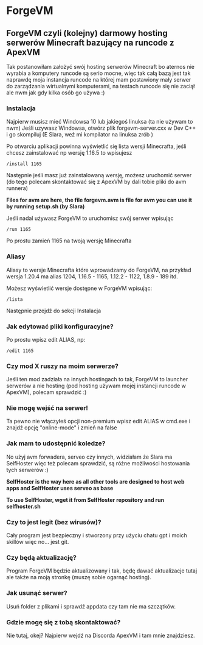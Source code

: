 # ForgeVM
## ForgeVM czyli (kolejny) darmowy hosting serwerów Minecraft bazujący na runcode z ApexVM
Tak postanowiłam założyć swój hosting serwerów Minecraft bo aternos nie wyrabia a komputery runcode są serio mocne, więc tak całą bazą jest tak naprawdę moja instancja runcode na której mam postawiony mały serwer do zarządzania wirtualnymi komputerami, na testach runcode się nie zaciął ale nwm jak gdy kilka osób go używa :)

### Instalacja
Najpierw musisz mieć Windowsa 10 lub jakiegoś linuksa (ta nie używam to nwm)
Jeśli uzywasz Windowsa, otwórz plik forgevm-server.cxx w Dev C++ i go skompiluj
(E Slara, weź mi kompilator na linuksa zrób )

Po otwarciu aplikacji powinna wyświetlić się lista wersji Minecrafta, jeśli chcesz zainstalować np wersję 1.16.5 to wpisujesz
```
/install 1165
```
Następnie jeśli masz już zainstalowaną wersję, możesz uruchomić serwer (do tego polecam skontaktować się z ApexVM by dali tobie pliki do avm runnera)

**Files for avm are here, the file forgevm.avm is file for avm you can use it by running setup.sh (by Slara)**

Jeśli nadal używasz ForgeVM to uruchomisz swój serwer wpisując 
```
/run 1165
```
Po prostu zamień 1165 na twoją wersję Minecrafta

### Aliasy
Aliasy to wersje Minecrafta które wprowadzamy do ForgeVM, na przykład wersja 1.20.4 ma alias 1204, 1.16.5 - 1165, 1.12.2 - 1122, 1.8.9 - 189 itd.

Możesz wyświetlić wersje dostępne w ForgeVM wpisując:
```
/lista
```
Następnie przejdź do sekcji Instalacja

### Jak edytować pliki konfiguracyjne? 
Po prostu wpisz edit ALIAS, np:
```
/edit 1165
```

### Czy mod X ruszy na moim serwerze?
Jeśli ten mod zadziała na innych hostingach to tak, ForgeVM to launcher serwerów a nie hosting (pod hosting używam mojej instancji runcode w ApexVM), polecam sprawdzić :)

### Nie mogę wejść na serwer!
Ta pewno nie włączyłeś opcji non-premium wpisz edit ALIAS w cmd.exe i znajdź opcję "online-mode" i zmień na false

### Jak mam to udostępnić koledze?
No użyj avm forwadera, serveo czy innych, widziałam że Slara ma SelfHoster więc też polecam sprawdzić, są różne możliwości hostowania tych serwerów :)

**SelfHoster is the way here as all other tools are designed to host web apps and SelfHoster uses serveo as base**

**To use SelfHoster, wget it from SelfHoster repository and run selfhoster.sh**

### Czy to jest legit (bez wirusów)?
Cały program jest bezpieczny i stworzony przy użyciu chatu gpt i moich skillów więc no... jest git.

### Czy będą aktualizację?
Program ForgeVM będzie aktualizowany i tak, będę dawać aktualizacje tutaj ale także na moją stronkę (muszę sobie ogarnąć hosting).

### Jak usunąć serwer?
Usuń folder z plikami i sprawdź appdata czy tam nie ma szczątków.

### Gdzie mogę się z tobą skontaktować?
Nie tutaj, okej? Najpierw wejdź na Discorda ApexVM i tam mnie znajdziesz.

